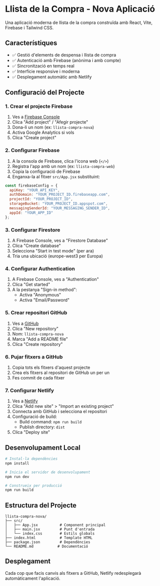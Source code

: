 # Llista de la Compra - Nova Aplicació

Una aplicació moderna de llista de la compra construïda amb React, Vite, Firebase i Tailwind CSS.

## Característiques

- ✅ Gestió d'elements de despensa i llista de compra
- ✅ Autenticació amb Firebase (anònima i amb compte)
- ✅ Sincronització en temps real
- ✅ Interfície responsive i moderna
- ✅ Desplegament automàtic amb Netlify

## Configuració del Projecte

### 1. Crear el projecte Firebase

1. Ves a [Firebase Console](https://console.firebase.google.com/)
2. Clica "Add project" / "Afegir projecte"
3. Dona-li un nom (ex: `llista-compra-nova`)
4. Activa Google Analytics si vols
5. Clica "Create project"

### 2. Configurar Firebase

1. A la consola de Firebase, clica l'icona web (`</>`)
2. Registra l'app amb un nom (ex: `llista-compra-web`)
3. Copia la configuració de Firebase
4. Enganxa-la al fitxer `src/App.jsx` substituint:

```javascript
const firebaseConfig = {
  apiKey: "YOUR_API_KEY",
  authDomain: "YOUR_PROJECT_ID.firebaseapp.com",
  projectId: "YOUR_PROJECT_ID",
  storageBucket: "YOUR_PROJECT_ID.appspot.com",
  messagingSenderId: "YOUR_MESSAGING_SENDER_ID",
  appId: "YOUR_APP_ID"
};
```

### 3. Configurar Firestore

1. A Firebase Console, ves a "Firestore Database"
2. Clica "Create database"
3. Selecciona "Start in test mode" (per ara)
4. Tria una ubicació (europe-west3 per Europa)

### 4. Configurar Authentication

1. A Firebase Console, ves a "Authentication"
2. Clica "Get started"
3. A la pestanya "Sign-in method":
   - Activa "Anonymous"
   - Activa "Email/Password"

### 5. Crear repositori GitHub

1. Ves a [GitHub](https://github.com)
2. Clica "New repository"
3. Nom: `llista-compra-nova`
4. Marca "Add a README file"
5. Clica "Create repository"

### 6. Pujar fitxers a GitHub

1. Copia tots els fitxers d'aquest projecte
2. Crea els fitxers al repositori de GitHub un per un
3. Fes commit de cada fitxer

### 7. Configurar Netlify

1. Ves a [Netlify](https://netlify.com)
2. Clica "Add new site" > "Import an existing project"
3. Connecta amb GitHub i selecciona el repositori
4. Configuració de build:
   - Build command: `npm run build`
   - Publish directory: `dist`
5. Clica "Deploy site"

## Desenvolupament Local

```bash
# Instal·la dependències
npm install

# Inicia el servidor de desenvolupament
npm run dev

# Construeix per producció
npm run build
```

## Estructura del Projecte

```
llista-compra-nova/
├── src/
│   ├── App.jsx          # Component principal
│   ├── main.jsx         # Punt d'entrada
│   └── index.css        # Estils globals
├── index.html           # Template HTML
├── package.json         # Dependències
└── README.md           # Documentació
```

## Desplegament

Cada cop que facis canvis als fitxers a GitHub, Netlify redesplegarà automàticament l'aplicació.
